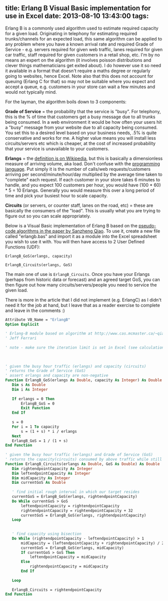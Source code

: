 title: Erlang B Visual Basic implementation for use in Excel
date: 2013-08-10 13:43:00
tags:
---
Erlang B is a commonly used algorithm used to estimate required capacity for a given load. Originating in telephony for estimating required trunks/channels for an expected load, this same algorithm can be applied to any problem where you have a known arrival rate and required Grade of Service - e.g. servers required for given web traffic, lanes required for given car traffic, staff required for given customers  in a retail shop, etc. I'm by no means an expert on the algorithm (it involves poisson distributions and clever things mathematicians get exited about). I do however use it so need it available in a format that doesn't require a maths degree or regularly going to websites, hence Excel. Note also that this does not account for queuing (Erlang C for that) so may not be suitable where you expect and accept a queue, e.g. customers in your store can wait a few minutes and would not typically mind.
<!-- more -->
For the layman, the algorithm boils down to 3 components:

**Grade of Service** = the probability that the service is "busy". For telephony, this is the % of time that customers get a busy message due to all trunks being consumed. In a web environment it would be how often your users hit a "busy" message from your website due to all capacity being consumed. You set this to a desired level based on your business needs, .5% is quite conservative and works for me. A higher value means you will install less circuits/servers etc which is cheaper, at the cost of increased probability that your service is unavailable to your customers.

**Erlangs** = the <a href="http://en.wikipedia.org/wiki/Erlang_(unit)">definition is on Wikipedia</a>, but this is basically a dimensionless measure of arriving volume, aka load. Don't confuse with the <a href="http://en.wikipedia.org/wiki/Erlang_(programming_language)">programming language</a>. Put simply it is the number of calls/web requests/customers arriving per second/minute/hour/day multiplied by the average time taken to "complete" each request. If each customer in your store takes 6 minutes to handle, and you expect 100 customers per hour, you would have (100 * 60) * 5 = 10 Erlangs. Generally you would measure this over a long period of time and pick your busiest hour to scale capacity.

**Circuits** (or servers, or counter staff, lanes on the road, etc) = these are basically the consumers of the "load". This is usually what you are trying to figure out so you can scale appropriately.

Below is a Visual Basic implementation of Erlang B based on the [pseudo-code algorithms in the paper by Sanzheng Qiao](http://www.cas.mcmaster.ca/~qiao/publications/erlang.pdf). To use it, create a new file called "erlangb.bas" and import it as a module into the Excel spreadsheet you wish to use it with. You will then have access to 2 User Defined Functions (UDF):
```
ErlangB_GoS(erlangs, capacity)

ErlangB_Circuits(erlangs, GoS)
```
The main one of use is `ErlangB_Circuits`. Once you have your Erlangs (perhaps from historic data or forecast) and an agreed target GoS, you can then figure out how many circuits/servers/people you need to service the given load.

There is more in the article that I did not implement (e.g. ErlangC) as I didn't need it for the job at hand, but I leave that as a reader exercise to complete and leave in the comments :)

```vb
Attribute VB_Name = "ErlangB"
Option Explicit
 
' Erlang-B module based on algorithm at http://www.cas.mcmaster.ca/~qiao/publications/erlang.pdf
' Jeff Ferrari
 
' note - make sure the iteration limit is set in Excel (see calculations preferences) to avoid circular reference errors
 
 
 
' given the busy hour traffic (erlangs) and capacity (circuits)
' returns the Grade of Service (GoS)
' assert erlangs and capacity are non-negative
Function ErlangB_GoS(erlangs As Double, capacity As Integer) As Double
   Dim s As Double
   Dim i As Integer
 
   If erlangs = 0 Then
       ErlangB_GoS = 0
       Exit Function
   End If
 
   s = 0
   For i = 1 To capacity
       s = (1 + s) * i / erlangs
   Next
   ErlangB_GoS = 1 / (1 + s)
End Function
 
' given the busy hour traffic (erlangs) and Grade of Service (GoS)
' returns the capacity(circuits) consumed by above traffic while still meeting GoS
Function ErlangB_Circuits(erlangs As Double, GoS As Double) As Double
   Dim rightendpointCapacity As Integer
   Dim leftendpointCapacity As Integer
   Dim midCapacity As Integer
   Dim currentGoS As Double
 
   ' find initial rough interval in which our target resides
   currentGoS = ErlangB_GoS(erlangs, rightendpointCapacity)
   Do While currentGoS > GoS
       leftendpointCapacity = rightendpointCapacity
       rightendpointCapacity = rightendpointCapacity + 32
       currentGoS = ErlangB_GoS(erlangs, rightendpointCapacity)
   Loop
 
 
   ' find capacity using bisection
   Do While (rightendpointCapacity - leftendpointCapacity) > 1
       midCapacity = (leftendpointCapacity + rightendpointCapacity) / 2
       currentGoS = ErlangB_GoS(erlangs, midCapacity)
       If currentGoS > GoS Then
           leftendpointCapacity = midCapacity
       Else
           rightendpointCapacity = midCapacity
       End If
 
   Loop
 
   ErlangB_Circuits = rightendpointCapacity
End Function
```